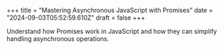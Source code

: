 +++
title = "Mastering Asynchronous JavaScript with Promises"
date = "2024-09-03T05:52:59.610Z"
draft = false
+++

  Understand how Promises work in JavaScript and how they can simplify handling asynchronous operations.
        